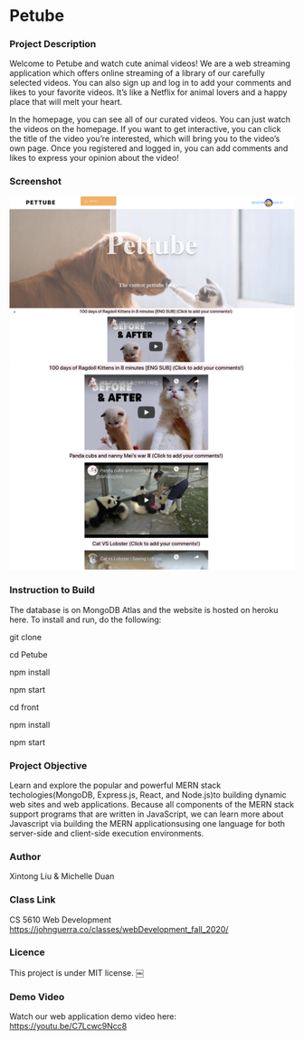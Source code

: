 # Petube

### Project Description ###
Welcome to Petube and watch cute animal videos! We are a web streaming application which offers online streaming of a library of our carefully selected videos. You can also sign up and log in to add your comments and likes to your favorite videos. It’s like a Netflix for animal lovers and a happy place that will melt your heart.

In the homepage, you can see all of our curated videos. You can just watch the videos on the homepage. If you want to get interactive, you can click the title of the video you’re interested, which will bring you to the video’s own page. Once you registered and logged in, you can add comments and likes to express your opinion about the video!


### Screenshot ###
![](img/screenshot1.png)
![](img/screenshot2.png)


### Instruction to Build ###
The database is on MongoDB Atlas and the website is hosted on heroku here. To install and run, do the following:

git clone

cd Petube

npm install

npm start

cd front

npm install

npm start



### Project Objective ###
Learn and explore the popular and powerful MERN stack techologies(MongoDB, Express.js, React, and Node.js)to building dynamic web sites and web applications. Because all components of the MERN stack support programs that are written in JavaScript, we can learn more about Javascript via building the MERN applicationsusing one language for both server-side and client-side execution environments.



### Author ###
Xintong Liu & Michelle Duan



### Class Link ###
CS 5610 Web Development
https://johnguerra.co/classes/webDevelopment_fall_2020/



### Licence ###
This project is under MIT license.
￼

### Demo Video ###
Watch our web application demo video here:
https://youtu.be/C7Lcwc9Ncc8
